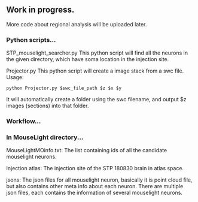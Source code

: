 ## Work in progress.
More code about regional analysis will be uploaded later.

### Python scripts...
STP_mouselight_searcher.py
This python script will find all the neurons in the given directory, which have soma location in the injection site.

Projector.py
This python script will create a image stack from a swc file. Usage:
```
python Projector.py $swc_file_path $z $x $y
```
It will automatically create a folder using the swc filename, and output $z images (sections) into that folder.

### Workflow...


### In MouseLight directory...
MouseLightMOinfo.txt: The list containing ids of all the candidate mouselight neurons.

Injection atlas: The injection site of the STP 180830 brain in atlas space.

jsons: The json files for all mouselight neuron, basically it is point cloud file, but also contains other meta info about each neuron.
There are multiple json files, each contains the information of several mouselight neurons.
